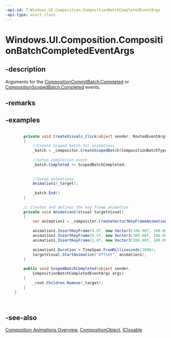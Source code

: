 ```yaml
---
-api-id: T:Windows.UI.Composition.CompositionBatchCompletedEventArgs
-api-type: winrt class
---
```


<!-- Class syntax.
public class CompositionBatchCompletedEventArgs : Windows.UI.Composition.CompositionObject, Windows.UI.Composition.ICompositionBatchCompletedEventArgs
-->

# Windows.UI.Composition.CompositionBatchCompletedEventArgs

## -description
Arguments for the [CompositionCommitBatch.Completed](compositioncommitbatch_completed.md) or [CompositionScopedBatch.Completed](compositionscopedbatch_completed.md) events.

## -remarks

## -examples


```csharp

        private void CreateVisuals_Click(object sender, RoutedEventArgs e)
        {
            //Create Scoped batch for animations
            _batch = _compositor.CreateScopedBatch(CompositionBatchTypes.Animation);
 
            //Setup completion event 
            _batch.Completed += ScopedBatchCompleted;
            
           
            //Setup animations
            Animation1(_target);
            
            _batch.End()
        }
 
        // Creates and defines the key frame animation 
        private void Animation1(Visual targetVisual)
        {
            var animation1 = _compositor.CreateVector3KeyFrameAnimation();
 
            animation1.InsertKeyFrame(0.0f, new Vector3(100.00f, 100.00f, 0.00f));
            animation1.InsertKeyFrame(0.5f, new Vector3(300.00f, 100.00f, 0.00f));
            animation1.InsertKeyFrame(1.0f, new Vector3(500.00f, 100.00f, 0.00f));
 
            animation1.Duration = TimeSpan.FromMilliseconds(2000);
            targetVisual.StartAnimation("Offset", animation1);
        }
 
        public void ScopedBatchCompleted(object sender, 
            CompositionBatchCompletedEventArgs args)
        {
            _root.Children.Remove(_target);
        }      
    }
          
          
```



## -see-also
[Composition Animations Overview](https://docs.microsoft.com/en-us/windows/uwp/composition/composition-animation), [CompositionObject](compositionobject.md), [IClosable](../windows.foundation/iclosable.md)
